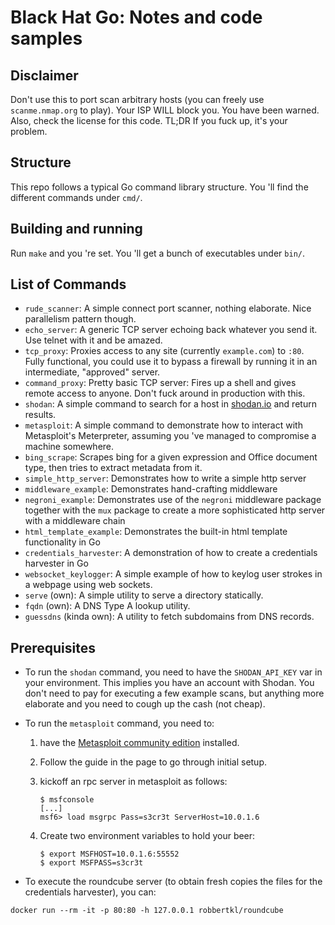 # Black Hat Go: Notes and code samples

## Disclaimer

Don't use this to port scan arbitrary hosts (you can freely use `scanme.nmap.org` to play). Your ISP WILL block you. You have been warned. Also, check the license for this code. TL;DR If you fuck up, it's your problem.

## Structure

This repo follows a typical Go command library structure. You 'll find the different commands under `cmd/`.

## Building and running

Run `make` and you 're set. You 'll get a bunch of executables under `bin/`.

## List of Commands

* `rude_scanner`: A simple connect port scanner, nothing elaborate. Nice parallelism pattern though.
* `echo_server`: A generic TCP server echoing back whatever you send it. Use telnet with it and be amazed.
* `tcp_proxy`: Proxies access to any site (currently `example.com`) to `:80`. Fully functional, you could use it to bypass a firewall by running it in an intermediate, "approved" server. 
* `command_proxy`: Pretty basic TCP server: Fires up a shell and gives remote access to anyone. Don't fuck around in production with this.
* `shodan`: A simple command to search for a host in [shodan.io](https://shodan.io) and return results.
* `metasploit`: A simple command to demonstrate how to interact with Metasploit's Meterpreter, assuming you 've managed to compromise a machine somewhere.
* `bing_scrape`: Scrapes bing for a given expression and Office document type, then tries to extract metadata from it.
* `simple_http_server`: Demonstrates how to write a simple http server
* `middleware_example`: Demonstrates hand-crafting middleware
* `negroni_example`: Demonstrates use of the `negroni` middleware package together with the `mux` package to create a more sophisticated http server with a middleware chain
* `html_template_example`: Demonstrates the built-in html template functionality in Go
* `credentials_harvester`: A demonstration of how to create a credentials harvester in Go
* `websocket_keylogger`: A simple example of how to keylog user strokes in a webpage using web sockets.
* `serve` (own): A simple utility to serve a directory statically.
* `fqdn` (own): A DNS Type A lookup utility.
* `guessdns` (kinda own): A utility to fetch subdomains from DNS records.

## Prerequisites

* To run the `shodan` command, you need to have the `SHODAN_API_KEY` var in your environment. 
  This implies you have an account with Shodan. You don't need to pay for executing a few example
  scans, but anything more elaborate and you need to cough up the cash (not cheap).

* To run the `metasploit` command, you need to:

    1. have the [Metasploit community edition](https://docs.metasploit.com/docs/using-metasploit/getting-started/nightly-installers.html) installed. 
    2. Follow the guide in the page to go through initial setup. 
    3. kickoff an rpc server in metasploit as follows:

       ```
       $ msfconsole
       [...]
       msf6> load msgrpc Pass=s3cr3t ServerHost=10.0.1.6
       ```
    4. Create two environment variables to hold your beer:
       
       ```
       $ export MSFHOST=10.0.1.6:55552
       $ export MSFPASS=s3cr3t
       ```

* To execute the roundcube server (to obtain fresh copies the files for the credentials harvester), you can:

```
docker run --rm -it -p 80:80 -h 127.0.0.1 robbertkl/roundcube
```

